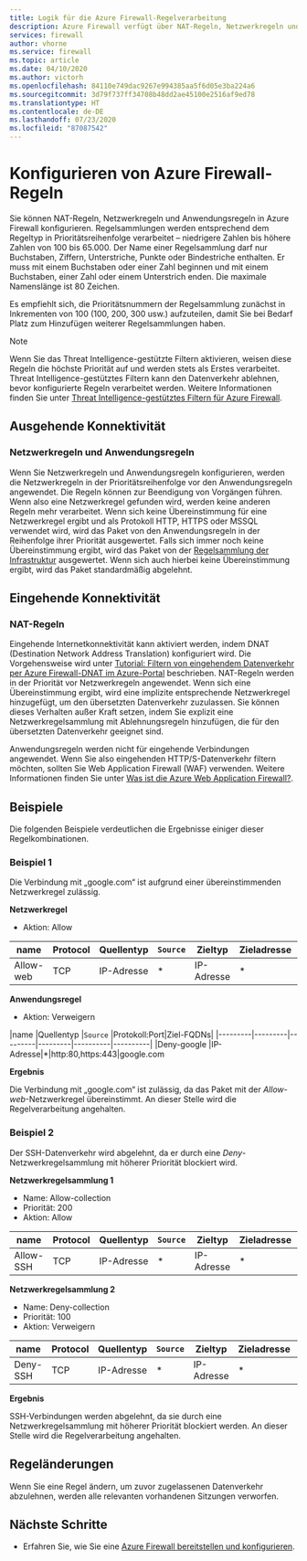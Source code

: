 ```yaml
---
title: Logik für die Azure Firewall-Regelverarbeitung
description: Azure Firewall verfügt über NAT-Regeln, Netzwerkregeln und Anwendungsregeln. Die Regeln werden gemäß dem Regeltyp verarbeitet.
services: firewall
author: vhorne
ms.service: firewall
ms.topic: article
ms.date: 04/10/2020
ms.author: victorh
ms.openlocfilehash: 84110e749dac9267e994385aa5f6d05e3ba224a6
ms.sourcegitcommit: 3d79f737ff34708b48dd2ae45100e2516af9ed78
ms.translationtype: HT
ms.contentlocale: de-DE
ms.lasthandoff: 07/23/2020
ms.locfileid: "87087542"
---
```

# <a name="configure-azure-firewall-rules"></a>Konfigurieren von Azure Firewall-Regeln
Sie können NAT-Regeln, Netzwerkregeln und Anwendungsregeln in Azure Firewall konfigurieren. Regelsammlungen werden entsprechend dem Regeltyp in Prioritätsreihenfolge verarbeitet – niedrigere Zahlen bis höhere Zahlen von 100 bis 65.000. Der Name einer Regelsammlung darf nur Buchstaben, Ziffern, Unterstriche, Punkte oder Bindestriche enthalten. Er muss mit einem Buchstaben oder einer Zahl beginnen und mit einem Buchstaben, einer Zahl oder einem Unterstrich enden. Die maximale Namenslänge ist 80 Zeichen.

Es empfiehlt sich, die Prioritätsnummern der Regelsammlung zunächst in Inkrementen von 100 (100, 200, 300 usw.) aufzuteilen, damit Sie bei Bedarf Platz zum Hinzufügen weiterer Regelsammlungen haben.

> [!NOTE]
> Wenn Sie das Threat Intelligence-gestützte Filtern aktivieren, weisen diese Regeln die höchste Priorität auf und werden stets als Erstes verarbeitet. Threat Intelligence-gestütztes Filtern kann den Datenverkehr ablehnen, bevor konfigurierte Regeln verarbeitet werden. Weitere Informationen finden Sie unter [Threat Intelligence-gestütztes Filtern für Azure Firewall](threat-intel.md).

## <a name="outbound-connectivity"></a>Ausgehende Konnektivität

### <a name="network-rules-and-applications-rules"></a>Netzwerkregeln und Anwendungsregeln

Wenn Sie Netzwerkregeln und Anwendungsregeln konfigurieren, werden die Netzwerkregeln in der Prioritätsreihenfolge vor den Anwendungsregeln angewendet. Die Regeln können zur Beendigung von Vorgängen führen. Wenn also eine Netzwerkregel gefunden wird, werden keine anderen Regeln mehr verarbeitet.  Wenn sich keine Übereinstimmung für eine Netzwerkregel ergibt und als Protokoll HTTP, HTTPS oder MSSQL verwendet wird, wird das Paket von den Anwendungsregeln in der Reihenfolge ihrer Priorität ausgewertet. Falls sich immer noch keine Übereinstimmung ergibt, wird das Paket von der [Regelsammlung der Infrastruktur](infrastructure-fqdns.md) ausgewertet. Wenn sich auch hierbei keine Übereinstimmung ergibt, wird das Paket standardmäßig abgelehnt.

## <a name="inbound-connectivity"></a>Eingehende Konnektivität

### <a name="nat-rules"></a>NAT-Regeln

Eingehende Internetkonnektivität kann aktiviert werden, indem DNAT (Destination Network Address Translation) konfiguriert wird. Die Vorgehensweise wird unter [Tutorial: Filtern von eingehendem Datenverkehr per Azure Firewall-DNAT im Azure-Portal](tutorial-firewall-dnat.md) beschrieben. NAT-Regeln werden in der Priorität vor Netzwerkregeln angewendet. Wenn sich eine Übereinstimmung ergibt, wird eine implizite entsprechende Netzwerkregel hinzugefügt, um den übersetzten Datenverkehr zuzulassen. Sie können dieses Verhalten außer Kraft setzen, indem Sie explizit eine Netzwerkregelsammlung mit Ablehnungsregeln hinzufügen, die für den übersetzten Datenverkehr geeignet sind.

Anwendungsregeln werden nicht für eingehende Verbindungen angewendet. Wenn Sie also eingehenden HTTP/S-Datenverkehr filtern möchten, sollten Sie Web Application Firewall (WAF) verwenden. Weitere Informationen finden Sie unter [Was ist die Azure Web Application Firewall?](../web-application-firewall/overview.md).

## <a name="examples"></a>Beispiele

Die folgenden Beispiele verdeutlichen die Ergebnisse einiger dieser Regelkombinationen.

### <a name="example-1"></a>Beispiel 1

Die Verbindung mit „google.com“ ist aufgrund einer übereinstimmenden Netzwerkregel zulässig.

**Netzwerkregel**

- Aktion: Allow


|name  |Protocol  |Quellentyp  |`Source`  |Zieltyp  |Zieladresse  |Zielports|
|---------|---------|---------|---------|----------|----------|--------|
|Allow-web     |TCP|IP-Adresse|*|IP-Adresse|*|80, 443

**Anwendungsregel**

- Aktion: Verweigern

|name  |Quellentyp  |`Source`  |Protokoll:Port|Ziel-FQDNs|
|---------|---------|---------|---------|----------|----------|
|Deny-google     |IP-Adresse|*|http:80,https:443|google.com

**Ergebnis**

Die Verbindung mit „google.com“ ist zulässig, da das Paket mit der *Allow-web*-Netzwerkregel übereinstimmt. An dieser Stelle wird die Regelverarbeitung angehalten.

### <a name="example-2"></a>Beispiel 2

Der SSH-Datenverkehr wird abgelehnt, da er durch eine *Deny*-Netzwerkregelsammlung mit höherer Priorität blockiert wird.

**Netzwerkregelsammlung 1**

- Name: Allow-collection
- Priorität: 200
- Aktion: Allow

|name  |Protocol  |Quellentyp  |`Source`  |Zieltyp  |Zieladresse  |Zielports|
|---------|---------|---------|---------|----------|----------|--------|
|Allow-SSH     |TCP|IP-Adresse|*|IP-Adresse|*|22

**Netzwerkregelsammlung 2**

- Name: Deny-collection
- Priorität: 100
- Aktion: Verweigern

|name  |Protocol  |Quellentyp  |`Source`  |Zieltyp  |Zieladresse  |Zielports|
|---------|---------|---------|---------|----------|----------|--------|
|Deny-SSH     |TCP|IP-Adresse|*|IP-Adresse|*|22

**Ergebnis**

SSH-Verbindungen werden abgelehnt, da sie durch eine Netzwerkregelsammlung mit höherer Priorität blockiert werden. An dieser Stelle wird die Regelverarbeitung angehalten.

## <a name="rule-changes"></a>Regeländerungen

Wenn Sie eine Regel ändern, um zuvor zugelassenen Datenverkehr abzulehnen, werden alle relevanten vorhandenen Sitzungen verworfen.

## <a name="next-steps"></a>Nächste Schritte

- Erfahren Sie, wie Sie eine [Azure Firewall bereitstellen und konfigurieren](tutorial-firewall-deploy-portal.md).